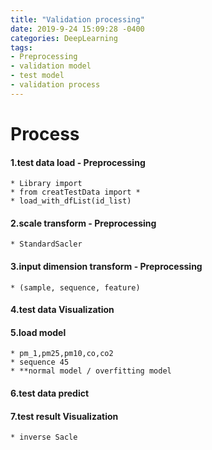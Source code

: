 ```yaml
---
title: "Validation processing"
date: 2019-9-24 15:09:28 -0400
categories: DeepLearning
tags:
- Preprocessing
- validation model
- test model
- validation process
---
```


# Process
#### 1.test data load - Preprocessing
    * Library import
    * from creatTestData import *
    * load_with_dfList(id_list)
#### 2.scale transform - Preprocessing
    * StandardSacler
#### 3.input dimension transform - Preprocessing
    * (sample, sequence, feature)
#### 4.test data Visualization
#### 5.load model
    * pm_1,pm25,pm10,co,co2
    * sequence 45
    * **normal model / overfitting model
#### 6.test data predict
#### 7.test result Visualization
    * inverse Sacle
